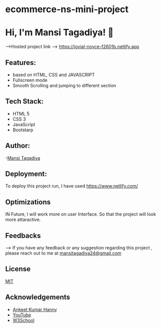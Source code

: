 # ecommerce-ns-mini-project
# Hi, I'm Mansi Tagadiya! 👋

-->Hosted project link --> https://jovial-noyce-f2601b.netlify.app

## Features:
- based on HTML, CSS and JAVASCRIPT
- Fullscreen mode
- Smooth Scrolling and jumping to different section

## Tech Stack:

- HTML 5
- CSS 3
- JavaScript
- Bootstarp

## Author:
-[Mansi Tagadiya](https://github.com/mansitagadiya)

## Deployment:

To deploy this project run, I have used https://www.netlify.com/


## Optimizations

IN Future, I will work more on user Interface. So that the project will look more attaractive.

## Feedbacks
  --> If you have any feedback or any suggestion regarding this project , please reach  out to me at mansitagadiya24@gmail.com
  
  
## License

[MIT](https://choosealicense.com/licenses/mit/)

  
## Acknowledgements

 - [Ankeet Kumar Hanny](https://www.linkedin.com/in/ankeethanny007)
 - [YouTube](https://www.youtube.com/)
 - [W3School](https://www.w3schools.com/)




